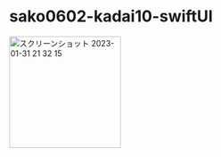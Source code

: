 # sako0602-kadai10-swiftUI
<img width="200" alt="スクリーンショット 2023-01-31 21 32 15" src="https://user-images.githubusercontent.com/111943557/215760713-6f70d0a3-24fa-4df4-b8aa-ee1fab6c06e7.png">
